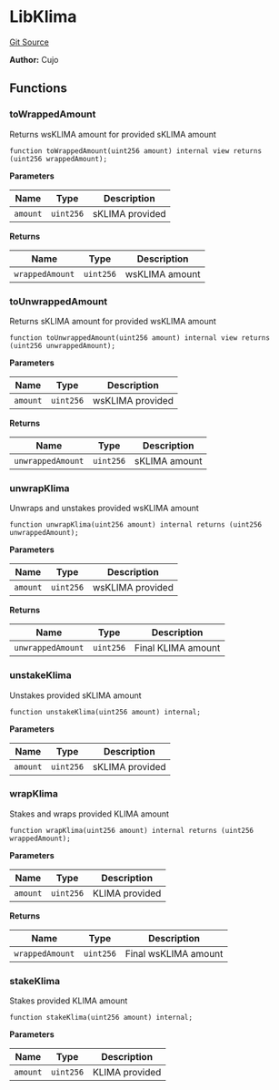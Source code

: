 # LibKlima
[Git Source](https://github.com/KlimaDAO/klimadao-solidity/blob/29fd912e7e35bfd36ad9c6e57c2a312d3aed3640/src/infinity/libraries/LibKlima.sol)

**Author:**
Cujo


## Functions
### toWrappedAmount

Returns wsKLIMA amount for provided sKLIMA amount


```solidity
function toWrappedAmount(uint256 amount) internal view returns (uint256 wrappedAmount);
```
**Parameters**

|Name|Type|Description|
|----|----|-----------|
|`amount`|`uint256`|           sKLIMA provided|

**Returns**

|Name|Type|Description|
|----|----|-----------|
|`wrappedAmount`|`uint256`|   wsKLIMA amount|


### toUnwrappedAmount

Returns sKLIMA amount for provided wsKLIMA amount


```solidity
function toUnwrappedAmount(uint256 amount) internal view returns (uint256 unwrappedAmount);
```
**Parameters**

|Name|Type|Description|
|----|----|-----------|
|`amount`|`uint256`|           wsKLIMA provided|

**Returns**

|Name|Type|Description|
|----|----|-----------|
|`unwrappedAmount`|`uint256`|   sKLIMA amount|


### unwrapKlima

Unwraps and unstakes provided wsKLIMA amount


```solidity
function unwrapKlima(uint256 amount) internal returns (uint256 unwrappedAmount);
```
**Parameters**

|Name|Type|Description|
|----|----|-----------|
|`amount`|`uint256`|           wsKLIMA provided|

**Returns**

|Name|Type|Description|
|----|----|-----------|
|`unwrappedAmount`|`uint256`|   Final KLIMA amount|


### unstakeKlima

Unstakes provided sKLIMA amount


```solidity
function unstakeKlima(uint256 amount) internal;
```
**Parameters**

|Name|Type|Description|
|----|----|-----------|
|`amount`|`uint256`|           sKLIMA provided|


### wrapKlima

Stakes and wraps provided KLIMA amount


```solidity
function wrapKlima(uint256 amount) internal returns (uint256 wrappedAmount);
```
**Parameters**

|Name|Type|Description|
|----|----|-----------|
|`amount`|`uint256`|           KLIMA provided|

**Returns**

|Name|Type|Description|
|----|----|-----------|
|`wrappedAmount`|`uint256`|   Final wsKLIMA amount|


### stakeKlima

Stakes provided KLIMA amount


```solidity
function stakeKlima(uint256 amount) internal;
```
**Parameters**

|Name|Type|Description|
|----|----|-----------|
|`amount`|`uint256`|           KLIMA provided|



